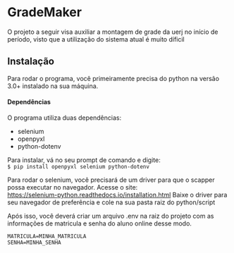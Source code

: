# GradeMaker

O projeto a seguir visa auxiliar a montagem de grade
da uerj no início de período, visto que a utilização 
do sistema atual é muito díficil

## Instalação
Para rodar o programa, você primeiramente precisa do python na
versão 3.0+ instalado na sua máquina.

#### Dependências
O programa utiliza duas dependências:
- selenium
- openpyxl
- python-dotenv

Para instalar, vá no seu prompt de comando e digite: <br>
`$ pip install openpyxl selenium python-dotenv`

Para rodar o selenium, você precisará de um driver para que o
scapper possa executar no navegador.
Acesse o site:<br>
https://selenium-python.readthedocs.io/installation.html
Baixe o driver para seu navegador de preferência e
cole na sua pasta raiz do python/script

Após isso, você deverá criar um arquivo .env na raiz do projeto
com as informações de matricula e senha do aluno online
desse modo.
```
MATRICULA=MINHA_MATRICULA
SENHA=MINHA_SENHA
```
